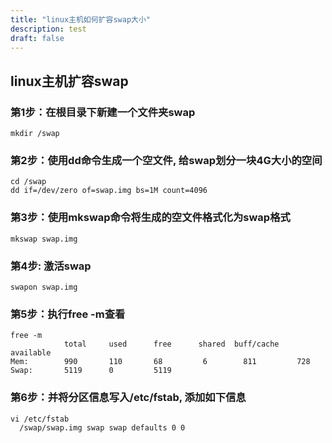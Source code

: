 ```yaml
---
title: "linux主机如何扩容swap大小"
description: test
draft: false
---
```


## linux主机扩容swap

### 第1步：在根目录下新建一个文件夹swap
```
mkdir /swap
```
### 第2步：使用dd命令生成一个空文件, 给swap划分一块4G大小的空间
```
cd /swap
dd if=/dev/zero of=swap.img bs=1M count=4096
```
### 第3步：使用mkswap命令将生成的空文件格式化为swap格式
```
mkswap swap.img
```
### 第4步: 激活swap
```
swapon swap.img
```
### 第5步：执行free -m查看
```
free -m
            total     used      free      shared  buff/cache   available
Mem:        990       110       68         6        811         728
Swap:       5119      0         5119
```
### 第6步：并将分区信息写入/etc/fstab, 添加如下信息
```
vi /etc/fstab
  /swap/swap.img swap swap defaults 0 0
```

